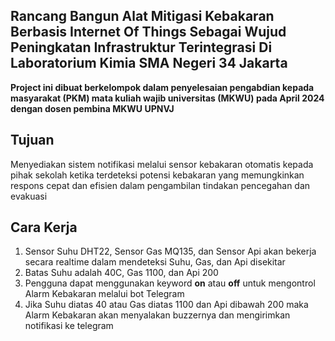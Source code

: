 ## Rancang Bangun Alat Mitigasi Kebakaran Berbasis Internet Of Things Sebagai Wujud Peningkatan Infrastruktur Terintegrasi Di Laboratorium Kimia SMA Negeri 34 Jakarta

**Project ini dibuat berkelompok dalam penyelesaian pengabdian kepada masyarakat (PKM) mata kuliah wajib universitas (MKWU) pada April 2024 dengan dosen pembina MKWU UPNVJ**

## Tujuan
Menyediakan sistem notifikasi melalui sensor kebakaran otomatis kepada pihak sekolah ketika terdeteksi potensi kebakaran yang memungkinkan respons cepat dan efisien dalam pengambilan tindakan pencegahan dan evakuasi

## Cara Kerja
 1. Sensor Suhu DHT22, Sensor Gas MQ135, dan Sensor Api akan bekerja secara realtime dalam mendeteksi Suhu, Gas, dan Api disekitar
 2. Batas Suhu adalah 40C, Gas 1100, dan Api 200
 3. Pengguna dapat menggunakan keyword **on** atau **off** untuk mengontrol Alarm Kebakaran melalui bot Telegram
 4. Jika Suhu diatas 40 atau Gas diatas 1100 dan Api dibawah 200 maka Alarm Kebakaran akan menyalakan buzzernya dan mengirimkan notifikasi ke telegram
